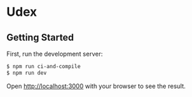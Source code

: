 # Udex

## Getting Started

First, run the development server:

```bash
$ npm run ci-and-compile
$ npm run dev
```

Open [http://localhost:3000](http://localhost:3000) with your browser to see the result.



